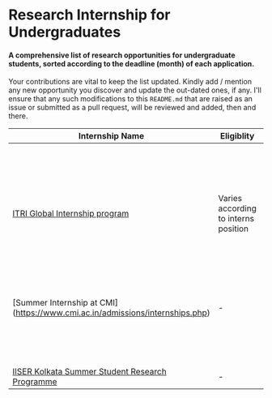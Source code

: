 # Research Internship for Undergraduates

#### A comprehensive list of research opportunities for undergraduate students, sorted according to the deadline (month) of each application.

Your contributions are vital to keep the list updated. Kindly add / mention any new opportunity you discover and update the out-dated ones, if any. I'll ensure that any such modifications to this `README.md` that are raised as an issue or submitted as a pull request, will be reviewed and added, then and there.



| Internship Name | Eligiblity | Requirements | Country                  | Duration                              |
| ----------------| ---------- | -------------| ------------------------ | ------------------------ |
| | | | **Open Year-round** | | |
| [ITRI Global Internship program](https://www.itri.org.tw/english/ListStyle.aspx?DisplayStyle=05&SiteID=1&MmmID=617731531432246346)                                     | Varies according to interns position                                               | Resume                                                                                                                                                                        | Taiwan                   | 10 weeks (can extend to 04-06 months) |
| [Summer Internship at CMI] (https://www.cmi.ac.in/admissions/internships.php)                                          | \-                                                                                 | LoR<br>Transcript<br>Semester Marksheets (until latest)<br>Class XII Marksheet (or equiv.)<br>Class X Marksheet (or equiv.)                                                                                                                                                    | Tamil Nadu, India        | 02 months (max. 1 sem.)               |
| [IISER Kolkata Summer Student Research Programme](https://www.iiserkol.ac.in/~summer.research/)                     | \-                                                                                 | CV<br>Transcript                                                                                                                                                                                                                                                                    | Kolkata, India           | 02 months                             |


